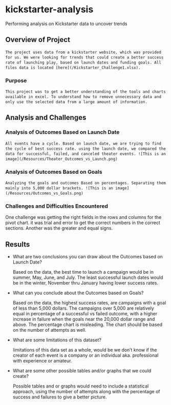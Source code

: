 # kickstarter-analysis
Performing analysis on Kickstarter data to uncover trends

## Overview of Project

    The project uses data from a kickstarter website, which was provided for us. We were looking for trends that could create a better success rate of launching play, based on launch dates and funding goals. All files data is located [here](/Kickstarter_Challenge1.xlsx).
    
### Purpose

    This project was to get a better understanding of the tools and charts available in excel. To understand how to remove unnecessary data and only use the selected data from a large amount of information. 

## Analysis and Challenges

### Analysis of Outcomes Based on Launch Date

    All events have a cycle. Based on launch date, we are trying to find the cycle of best success rate. using the launch date, we compared the data for successful, failed, and canceled theater events. ![This is an image](/Resources/Theater_Outcomes_vs_Launch.png)
    

### Analysis of Outcomes Based on Goals

    Analyzing the goals and outcomes Based on percentages. Separating them mainly into 5,000 dollar brackets. ![This is an image](/Resources/Outcomes_vs_Goals.png)

### Challenges and Difficulties Encountered

   One challenge was getting the right fields in the rows and columns for the pivot chart. it was trial and error to get the correct numbers in the correct sections. Another was the greater and equal signs. 

## Results

- What are two conclusions you can draw about the Outcomes based on Launch Date?

    Based on the data, the best time to launch a campaign would be in summer, May, June, and July. The least successful launch dates would be in the winter, November thru January having lower success rates.

- What can you conclude about the Outcomes based on Goals?

    Based on the data, the highest success rates, are campaigns with a goal of less than 5,000 dollars. The campaigns over 5,000 are relatively equal in percentage of a successful vs failed outcome, with a higher increase in failure when the goals near the 20,000 dollar range and above. The percentage chart is misleading. The chart should be based on the number of attempts as well. 

- What are some limitations of this dataset?

    limitations of this data set as a whole, would be we don’t know if the creator of each event is a company or an individual aka. professional with experience or amateur. 

- What are some other possible tables and/or graphs that we could create?

    Possible tables and or graphs would need to include a statistical approach, using the number of attempts along with the percentage of success and failures to give a better picture.


